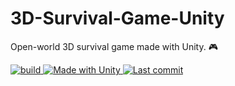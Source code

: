 # 3D-Survival-Game-Unity
Open-world 3D survival game made with Unity. 🎮 


 <a href="https://github.com/ChristyanS/survival-shooter/actions/workflows/build.yml">
  <img alt="build" src="https://github.com/ChristyanS/survival-shooter/actions/workflows/build.yml/badge.svg?style=flat-square">
  
  
  <a href="https://unity3d.com">
    <img alt="Made with Unity" src="https://img.shields.io/badge/Made%20with-Unity-57b9d3.svg?logo=unity">
    
  <a href="https://github.com/ChristyanS/survival-shooter/commits">
     <img alt="Last commit" src="https://github.com/sevketbinali/3D-Survival-Game-Unity/commits">
   
 

